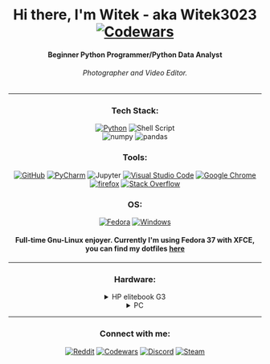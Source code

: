 <div align="center">

# Hi there, I'm Witek - aka Witek3023 [![Codewars](https://www.codewars.com/users/Witek3023/badges/micro)](https://www.codewars.com/users/Witek3023/badges)
#### Beginner Python Programmer/Python Data Analyst<br>
###### Photographer and Video Editor.</br>
---
### Tech Stack:
[![Python](https://img.shields.io/badge/python-132a13?style=for-the-badge&logo=python&logoColor=white)](https://www.python.org/)
![Shell Script](https://img.shields.io/badge/shell_script-132a13.svg?style=for-the-badge&logo=gnu-bash&logoColor=white)</br>
![numpy](https://img.shields.io/badge/NumPy-132a13.svg?style=for-the-badge&logo=NumPy&logoColor=white)
![pandas](https://img.shields.io/badge/pandas-132a13.svg?style=for-the-badge&logo=pandas&logoColor=white)</br>

### Tools:
[![GitHub](https://img.shields.io/badge/github-04471c.svg?style=for-the-badge&logo=github&logoColor=white)](https://github.com/)
[![PyCharm](https://img.shields.io/badge/pycharm-04471c?style=for-the-badge&logo=pycharm&logoColor=white&color=04471c&labelColor=white)](https://www.jetbrains.com/pycharm/)
![Jupyter](https://img.shields.io/badge/Jupyter-04471c.svg?style=for-the-badge&logo=Jupyter&logoColor=white)
[![Visual Studio Code](https://img.shields.io/badge/Visual%20Studio%20Code-04471c.svg?style=for-the-badge&logo=visual-studio-code&logoColor=white)](https://code.visualstudio.com/)
[![Google Chrome](https://img.shields.io/badge/Google%20Chrome-04471c.svg?style=for-the-badge&logo=Google-Chrome&logoColor=white)](https://www.google.com/chrome/)
[![firefox](https://img.shields.io/badge/Firefox-04471c.svg?style=for-the-badge&logo=Firefox&logoColor=white)](https://www.mozilla.org/en-US/firefox/new/)
[![Stack Overflow](https://img.shields.io/badge/-Stackoverflow-04471c?style=for-the-badge&logo=stack-overflow&logoColor=white)](https://stackoverflow.com/)</br>

### OS:
[![Fedora](https://img.shields.io/badge/Fedora-0d2818?style=for-the-badge&logo=fedora&logoColor=white)](https://getfedora.org/)
[![Windows](https://img.shields.io/badge/Windows-0d2818?style=for-the-badge&logo=windows&logoColor=white)](https://www.microsoft.com/en-us/windows/windows-11)
</br>
#### Full-time Gnu-Linux enjoyer. Currently I'm using Fedora 37 with XFCE, you can find my dotfiles [here](https://github.com/Witek3023/DotFiles)</br>
---
### Hardware:

<details><summary>HP elitebook G3</summary>
<p>
<li>AMD A10
<li>Radeon R6
<li>16GB Ram DDR3
<li>Linux Fedora 37
</p>
</details>

<details><summary>PC</summary>
<p>
<li>Intel Core i7-10700KF
<li>MSI Z490-A PRO
<li>Crucial 16GB (2x8GB) 3200MHz CL16 Ballistix Black
<li>Kingston 1TB M.2 PCIe NVMe A2000
<li>Gigabyte Radeon RX 6600 XT GAMING OC 8GB GDDR6
<li>SilentiumPC Fera 5 Dual Fan 2x120mm
<li>SilentiumPC Regnum RG6V TG Pure Black
<li>TP-Link Archer T6E DualBand
<li>LG 27GL850-B NanoIPS HDR10</br>
</p>
</details>

---

### Connect with me:
[![Reddit](https://img.shields.io/badge/Reddit-4f772d.svg?style=for-the-badge&logo=Reddit&logoColor=white)](https://www.reddit.com/user/Witek3023)
[![Codewars](https://img.shields.io/badge/Codewars-4f772d?style=for-the-badge&logo=codewars&logoColor=white)](https://www.codewars.com/users/Witek3023)
[![Discord](https://img.shields.io/badge/Discord-4f772d.svg?style=for-the-badge&logo=discord&logoColor=white)](https://discordapp.com/users/923236911584251904)
[![Steam](https://img.shields.io/badge/steam-4f772d.svg?style=for-the-badge&logo=steam&logoColor=white)](https://steamcommunity.com/profiles/76561198894259998/)

